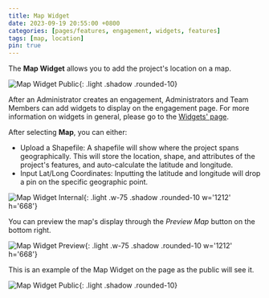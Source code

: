 ```yaml
---
title: Map Widget
date: 2023-09-19 20:55:00 +0800
categories: [pages/features, engagement, widgets, features]
tags: [map, location]
pin: true
---
```

The **Map Widget** allows you to add the project's location on a map. 

![Map Widget Public](/assets/UserGuideImages/Images/map-widget/map-widget-map-widget-public-side.png){: .light .shadow .rounded-10}
  
After an Administrator creates an engagement, Administrators and Team Members can add widgets to display on the engagement page. For more information on widgets in general, please go to the [Widgets' page](/met-guide/posts/widgets/).

After selecting **Map**, you can either:
- Upload a Shapefile: A shapefile will show where the project spans geographically. This will store the location, shape, and attributes of the project's features, and auto-calculate the latitude and longitude.
- Input Lat/Long Coordinates: Inputting the latitude and longitude will drop a pin on the specific geographic point.
  
![Map Widget Internal](/assets/UserGuideImages/Images/map-widget/map-widget-internal-side.png){: .light .w-75 .shadow .rounded-10 w='1212' h='668'}
  
You can preview the map's display through the *Preview Map* button on the bottom right.  

![Map Widget Preview](/assets/UserGuideImages/Images/map-widget/map-widget-map-preview.png){: .light .w-75 .shadow .rounded-10 w='1212' h='668'}

This is an example of the Map Widget on the page as the public will see it.

![Map Widget Public](/assets/UserGuideImages/Images/map-widget/map-widget-public-side-map-widget.png){: .light .shadow .rounded-10}

